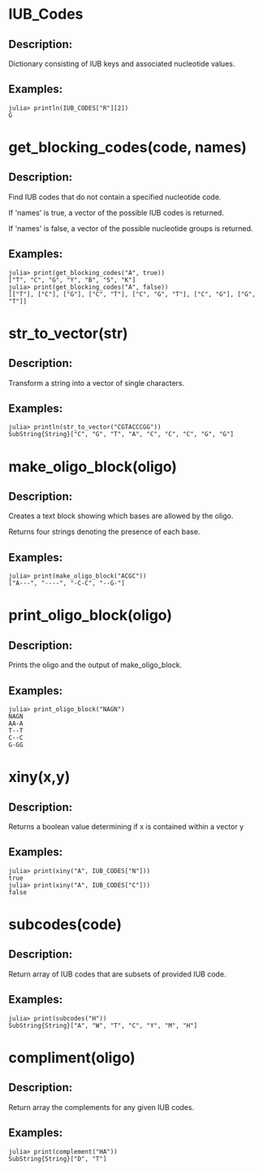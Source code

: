 # IUB_Codes

## Description:
Dictionary consisting of IUB keys and associated nucleotide values.

## Examples:
```julia-repl
julia> println(IUB_CODES["R"][2])
G
```

# get_blocking_codes(code, names)

## Description:
Find IUB codes that do not contain a specified nucleotide code.

If 'names' is true, a vector of the possible IUB codes is returned. 

If 'names' is false, a vector of the possible nucleotide groups is returned.

## Examples:
```julia-repl
julia> print(get_blocking_codes("A", true))
["T", "C", "G", "Y", "B", "S", "K"]
julia> print(get_blocking_codes("A", false))
[["T"], ["C"], ["G"], ["C", "T"], ["C", "G", "T"], ["C", "G"], ["G", "T"]]
```

# str_to_vector(str)

## Description:
Transform a string into a vector of single characters.

## Examples:
```julia-repl
julia> println(str_to_vector("CGTACCCGG"))
SubString{String}["C", "G", "T", "A", "C", "C", "C", "G", "G"]
```

# make_oligo_block(oligo)

## Description:
Creates a text block showing which bases are allowed by the oligo. 

Returns four strings denoting the presence of each base.

## Examples:
```julia-repl
julia> print(make_oligo_block("ACGC"))
["A---", "----", "-C-C", "--G-"]
```

# print_oligo_block(oligo)

## Description:
Prints the oligo and the output of make_oligo_block.

## Examples:
```julia-repl
julia> print_oligo_block("NAGN")
NAGN
AA-A
T--T
C--C
G-GG
```

# xiny(x,y)

## Description:
Returns a boolean value determining if x is contained within a vector y

## Examples:
```julia-repl
julia> print(xiny("A", IUB_CODES["N"]))
true
julia> print(xiny("A", IUB_CODES["C"]))
false
```

# subcodes(code)

## Description:
Return array of IUB codes that are subsets of provided IUB code.

## Examples:
```julia-repl
julia> print(subcodes("H"))
SubString{String}["A", "W", "T", "C", "Y", "M", "H"]
```

# compliment(oligo)

## Description:
Return array the complements for any given IUB codes.

## Examples:
```julia-repl
julia> print(complement("HA"))
SubString{String}["D", "T"]
```